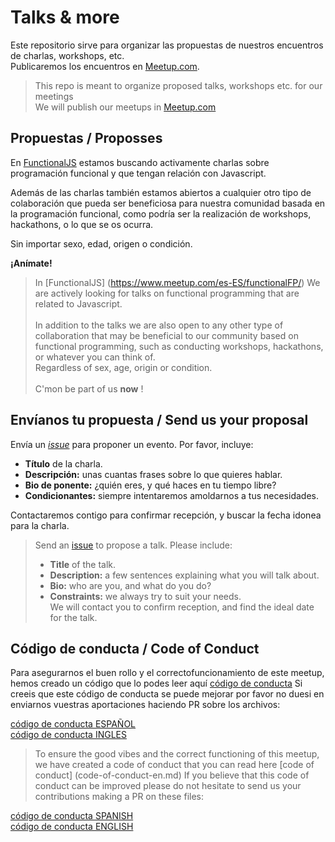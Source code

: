 # Talks & more 

Este repositorio sirve para organizar las propuestas de nuestros encuentros  de charlas, workshops,
 etc.<br>
Publicaremos los encuentros en [Meetup.com](https://www.meetup.com/es-ES/functionalFP/).

> This repo is meant to organize proposed talks, workshops etc. for our meetings<br>
We will publish our meetups in [Meetup.com](https://www.meetup.com/es-ES/functionalFP/)


## Propuestas / Proposses

En [FunctionalJS](https://www.meetup.com/es-ES/functionalFP/)
estamos buscando activamente charlas sobre programación funcional y que tengan relación con 
Javascript.

Además de las charlas también estamos abiertos a cualquier otro tipo de colaboración que pueda ser
beneficiosa para nuestra comunidad basada en la programación funcional, como podría ser la 
realización de workshops, hackathons, o lo que se os ocurra. 

Sin importar sexo, edad, origen o condición.

**¡Anímate!**

> In [FunctionalJS] (https://www.meetup.com/es-ES/functionalFP/)
We are actively looking for talks on functional programming that are related to
Javascript.<br><br>
In addition to the talks we are also open to any other type of collaboration that may be
beneficial to our community based on functional programming, such as
conducting workshops, hackathons, or whatever you can think of.
<br>Regardless of sex, age, origin or condition.
<br><br>C'mon be part of us **now** !

## Envíanos tu propuesta  / Send us your proposal

Envía un [_issue_](https://github.com/functionalprogrammingjs/talks-and-more/issues/new) para 
proponer un evento. Por favor, incluye:

* **Título** de la charla.
* **Descripción:** unas cuantas frases sobre lo que quieres hablar.
* **Bio de ponente:** ¿quién eres, y qué haces en tu tiempo libre?
* **Condicionantes:** siempre intentaremos amoldarnos a tus necesidades.

Contactaremos contigo para confirmar recepción, y buscar la fecha idonea para la charla.


>Send an [issue](https://github.com/functionalprogrammingjs/talks-and-more/issues/new) 
to propose a talk. Please include:
> * **Title** of the talk.
> * **Description:** a few sentences explaining what you will talk about.
> * **Bio:** who are you, and what do you do?
> * **Constraints:** we always try to suit your needs.
><br>We will contact you to confirm reception, and find the ideal date for the talk.


## Código de conducta / Code of Conduct
Para asegurarnos el buen rollo y el correctofuncionamiento de este meetup, 
hemos creado un código que lo podes leer aquí [código de conducta](code-of-conduct-es.md) 
Si creeis que este código de conducta se puede mejorar por favor no duesi en enviarnos vuestras
aportaciones haciendo PR sobre los archivos:

[código de conducta ESPAÑOL](code-of-conduct-es.md) <br>
[código de conducta INGLES](code-of-conduct-en.md)

>To ensure the good vibes and the correct functioning of this meetup,
 we have created a code of conduct that you can read here [code of conduct] (code-of-conduct-en.md)
 If you believe that this code of conduct can be improved please do not hesitate to send us your
 contributions making a PR on these files:

[código de conducta SPANISH](code-of-conduct-es.md)<br>
[código de conducta ENGLISH](code-of-conduct-en.md)
